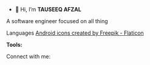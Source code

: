 - 👋 Hi, I’m **TAUSEEQ AFZAL**

A software engineer focused on all thing


Languages
<a href="https://www.flaticon.com/free-icons/android" title="android icons">Android icons created by Freepik - Flaticon</a>

**Tools:**

Connect with me:

